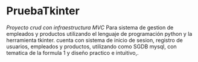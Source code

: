 # PruebaTkinter
*Proyecto crud con infraestructura MVC*
Para sistema de gestion de empleados y productos utilizando el lenguaje de programación python y la herramienta tkinter.
cuenta con sistema de inicio de sesion, registro de usuarios, empleados y productos, utilizando como SGDB mysql, con tematica de la formula 1 y diseño practico e intuitivo,.
